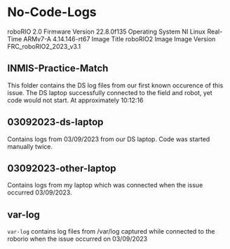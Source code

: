 # No-Code-Logs


roboRIO 2.0
Firmware Version	22.8.0f135
Operating System	NI Linux Real-Time ARMv7-A 4.14.146-rt67
Image Title	roboRIO2 Image
Image Version	FRC_roboRIO2_2023_v3.1

## INMIS-Practice-Match

This folder contains the DS log files from our first known occurence of this issue. The DS laptop successfully connected to the field and robot, yet code would not start. At approximately 10:12:16 


## 03092023-ds-laptop

Contains logs from 03/09/2023 from our DS laptop. Code was started manually twice.

## 03092023-other-laptop

Contains logs from my laptop which was connected when the issue occurred 03/09/2023.

## var-log

`var-log` contains log files from /var/log captured while connected to the roborio when the issue occurred on 03/09/2023

